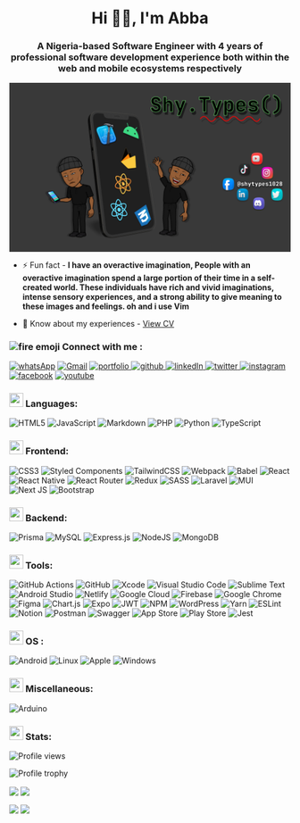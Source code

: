 <h1 align="center">Hi 👋🏿, I'm Abba</h1>
<h3 align="center">A Nigeria-based Software Engineer with 4 years of professional software development experience both within the web and mobile ecosystems respectively</h3>

<p>
<img align="center" alt="banner image" src="./images/GitHub banner.png"/>
</p>

- ⚡ Fun fact - **I have an overactive imagination, People with an overactive imagination spend a large portion of their time in a self-created world. These individuals have rich and vivid imaginations, intense sensory experiences, and a strong ability to give meaning to these images and feelings. oh and i use Vim**

- 📄 Know about my experiences - [View CV](https://docs.google.com/document/d/e/2PACX-1vSTdEKt7h3DofwJYMvtcqNIvRSJJEuguoCqrQD0JAMlY9grwRYqaO9dAAJ4D5rl6y9unxgQTORRhStV/pub)

<p>
<h3><img alt="fire emoji" src="https://cdn-icons-png.flaticon.com/128/868/868776.png" hight="25" width="25"/> Connect with me :</h3>
<a href="https://wa.me/+2347049560475" target="_blank"><img alt="whatsApp" src="https://img.shields.io/badge/WhatsApp-25D366?style=for-the-badge&logo=whatsapp&logoColor=white" /></a> <a href="abbaabamu302@gmail.com"><img alt="Gmail" src="https://img.shields.io/badge/Gmail-D14836?style=for-the-badge&logo=gmail&logoColor=white" /></a> <a href="https://abbaportfolio.netlify.app/" target="_blank"><img alt="portfolio" src="https://img.shields.io/badge/Portfolio-%23000000.svg?style=for-the-badge&logo=firefox&logoColor=#FF7139" />
</a> <a href="https://github.com/AdamuAbba" target="_blank">
<img src="https://img.shields.io/badge/github-%2324292e.svg?&style=for-the-badge&logo=github&logoColor=white" alt="github"/>
</a> <a href="https://www.linkedin.com/in/abba-adamu/" target="_blank">
<img alt="linkedIn" src="https://img.shields.io/badge/linkedin-0A66C2?style=for-the-badge&logo=linkedin&logoColor=white" />
</a> <a href="https://twitter.com/shytypes1028" target="_blank">
<img alt="twitter" src="https://img.shields.io/badge/twitter-1DA1F2?style=for-the-badge&logo=twitter&logoColor=white" />
</a> <a href="https://www.instagram.com/shytypes1028/" target="_blank"><img src="https://img.shields.io/badge/Instagram-E4405F?style=for-the-badge&logo=instagram&logoColor=white" alt="instagram" />
</a> <a href="https://www.facebook.com/izshytypes" target="_blank">
<img src="https://img.shields.io/badge/Facebook-1877F2?style=for-the-badge&logo=facebook&logoColor=white" alt="facebook" /></a> <a href="https://www.youtube.com/channel/UChCQ7ehNTlQsylk0BY2SfJg" target="_blank">
<img src="https://img.shields.io/badge/YouTube-%23FF0000.svg?style=for-the-badge&logo=YouTube&logoColor=white" alt="youtube" /></a>
</p>

<p>
 <h3><img height="25" width="25" src="https://cdn-icons-png.flaticon.com/128/534/534621.png"/> Languages:</h3>

![HTML5](https://img.shields.io/badge/html5-%23E34F26.svg?style=for-the-badge&logo=html5&logoColor=white) ![JavaScript](https://img.shields.io/badge/javascript-%23323330.svg?style=for-the-badge&logo=javascript&logoColor=%23F7DF1E) ![Markdown](https://img.shields.io/badge/markdown-%23000000.svg?style=for-the-badge&logo=markdown&logoColor=white) ![PHP](https://img.shields.io/badge/php-%23777BB4.svg?style=for-the-badge&logo=php&logoColor=white) ![Python](https://img.shields.io/badge/python-3670A0?style=for-the-badge&logo=python&logoColor=ffdd54) ![TypeScript](https://img.shields.io/badge/typescript-%23007ACC.svg?style=for-the-badge&logo=typescript&logoColor=white)

</p>

<p>
 <h3><img height="25" width="25" src="https://cdn-icons-png.flaticon.com/128/1006/1006363.png"/> Frontend:</h3>

![CSS3](https://img.shields.io/badge/css3-%231572B6.svg?style=for-the-badge&logo=css3&logoColor=white) ![Styled Components](https://img.shields.io/badge/styled--components-DB7093?style=for-the-badge&logo=styled-components&logoColor=white) ![TailwindCSS](https://img.shields.io/badge/tailwindcss-%2338B2AC.svg?style=for-the-badge&logo=tailwind-css&logoColor=white) ![Webpack](https://img.shields.io/badge/webpack-%238DD6F9.svg?style=for-the-badge&logo=webpack&logoColor=black) ![Babel](https://img.shields.io/badge/Babel-F9DC3e?style=for-the-badge&logo=babel&logoColor=black) ![React](https://img.shields.io/badge/react-%2320232a.svg?style=for-the-badge&logo=react&logoColor=%2361DAFB) ![React Native](https://img.shields.io/badge/react_native-%2320232a.svg?style=for-the-badge&logo=react&logoColor=%2361DAFB) ![React Router](https://img.shields.io/badge/React_Router-CA4245?style=for-the-badge&logo=react-router&logoColor=white) ![Redux](https://img.shields.io/badge/redux-%23593d88.svg?style=for-the-badge&logo=redux&logoColor=white) ![SASS](https://img.shields.io/badge/SASS-hotpink.svg?style=for-the-badge&logo=SASS&logoColor=white) ![Laravel](https://img.shields.io/badge/laravel-%23FF2D20.svg?style=for-the-badge&logo=laravel&logoColor=white) ![MUI](https://img.shields.io/badge/MUI-%230081CB.svg?style=for-the-badge&logo=mui&logoColor=white) ![Next JS](https://img.shields.io/badge/Next-black?style=for-the-badge&logo=next.js&logoColor=white) ![Bootstrap](https://img.shields.io/badge/bootstrap-%23563D7C.svg?style=for-the-badge&logo=bootstrap&logoColor=white)

</p>

<p>
 <h3><img height="25" width="25" src="https://cdn-icons-png.flaticon.com/128/1383/1383395.png"/> Backend:</h3>

![Prisma](https://img.shields.io/badge/Prisma-3982CE?style=for-the-badge&logo=Prisma&logoColor=white) ![MySQL](https://img.shields.io/badge/mysql-%2300f.svg?style=for-the-badge&logo=mysql&logoColor=white) ![Express.js](https://img.shields.io/badge/express.js-%23404d59.svg?style=for-the-badge&logo=express&logoColor=%2361DAFB) ![NodeJS](https://img.shields.io/badge/node.js-6DA55F?style=for-the-badge&logo=node.js&logoColor=white) ![MongoDB](https://img.shields.io/badge/MongoDB-4EA94B?style=for-the-badge&logo=mongodb&logoColor=white)

</p>

<p>
 <h3><img height="25" width="25" src="https://cdn-icons-png.flaticon.com/128/868/868786.png"/> Tools:</h3>

![GitHub Actions](https://img.shields.io/badge/github%20actions-%232671E5.svg?style=for-the-badge&logo=githubactions&logoColor=white) ![GitHub](https://img.shields.io/badge/github-%23121011.svg?style=for-the-badge&logo=github&logoColor=white) ![Xcode](https://img.shields.io/badge/Xcode-007ACC?style=for-the-badge&logo=Xcode&logoColor=white) ![Visual Studio Code](https://img.shields.io/badge/Visual%20Studio%20Code-0078d7.svg?style=for-the-badge&logo=visual-studio-code&logoColor=white) ![Sublime Text](https://img.shields.io/badge/sublime_text-%23575757.svg?style=for-the-badge&logo=sublime-text&logoColor=important) ![Android Studio](https://img.shields.io/badge/Android%20Studio-3DDC84.svg?style=for-the-badge&logo=android-studio&logoColor=white) ![Netlify](https://img.shields.io/badge/netlify-%23000000.svg?style=for-the-badge&logo=netlify&logoColor=#00C7B7) ![Google Cloud](https://img.shields.io/badge/GoogleCloud-%234285F4.svg?style=for-the-badge&logo=google-cloud&logoColor=white) ![Firebase](https://img.shields.io/badge/firebase-%23039BE5.svg?style=for-the-badge&logo=firebase) ![Google Chrome](https://img.shields.io/badge/Google%20Chrome-4285F4?style=for-the-badge&logo=GoogleChrome&logoColor=white) ![Figma](https://img.shields.io/badge/figma-%23F24E1E.svg?style=for-the-badge&logo=figma&logoColor=white) ![Chart.js](https://img.shields.io/badge/chart.js-F5788D.svg?style=for-the-badge&logo=chart.js&logoColor=white) ![Expo](https://img.shields.io/badge/expo-1C1E24?style=for-the-badge&logo=expo&logoColor=#D04A37) ![JWT](https://img.shields.io/badge/JWT-black?style=for-the-badge&logo=JSON%20web%20tokens) ![NPM](https://img.shields.io/badge/NPM-%23CB3837.svg?style=for-the-badge&logo=npm&logoColor=white) ![WordPress](https://img.shields.io/badge/WordPress-%23117AC9.svg?style=for-the-badge&logo=WordPress&logoColor=white) ![Yarn](https://img.shields.io/badge/yarn-%232C8EBB.svg?style=for-the-badge&logo=yarn&logoColor=white) ![ESLint](https://img.shields.io/badge/ESLint-4B3263?style=for-the-badge&logo=eslint&logoColor=white) ![Notion](https://img.shields.io/badge/Notion-%23000000.svg?style=for-the-badge&logo=notion&logoColor=white) ![Postman](https://img.shields.io/badge/Postman-FF6C37?style=for-the-badge&logo=postman&logoColor=white) ![Swagger](https://img.shields.io/badge/-Swagger-%23Clojure?style=for-the-badge&logo=swagger&logoColor=white) ![App Store](https://img.shields.io/badge/App_Store-0D96F6?style=for-the-badge&logo=app-store&logoColor=white) ![Play Store](https://img.shields.io/badge/Google_Play-414141?style=for-the-badge&logo=google-play&logoColor=white) ![Jest](https://img.shields.io/badge/-jest-%23C21325?style=for-the-badge&logo=jest&logoColor=white)

</p>

<p>
<h3><img height="25" width="25" src="https://cdn-icons-png.flaticon.com/128/1584/1584506.png"/> OS :</h3>

![Android](https://img.shields.io/badge/Android-3DDC84?style=for-the-badge&logo=android&logoColor=white) ![Linux](https://img.shields.io/badge/Linux-FCC624?style=for-the-badge&logo=linux&logoColor=black) ![Apple](https://img.shields.io/badge/Apple-%23000000.svg?style=for-the-badge&logo=apple&logoColor=white) ![Windows](https://img.shields.io/badge/Windows-0078D6?style=for-the-badge&logo=windows&logoColor=white)

</p>

<p>
 <h3><img height="25" width="25" src="https://cdn-icons-png.flaticon.com/128/3195/3195510.png"/> Miscellaneous:</h3>

![Arduino](https://img.shields.io/badge/-Arduino-00979D?style=for-the-badge&logo=Arduino&logoColor=white)

</p>

<p>
<h3><img height="25" width="25" src="https://cdn-icons-png.flaticon.com/128/9637/9637987.png"/> Stats:</h3>

![Profile views](https://komarev.com/ghpvc/?username=adamuabba&label=Profile%20views&color=blueviolet&style=for-the-badge)

<p>

![Profile trophy](https://github-profile-trophy.vercel.app/?username=adamuabba&theme=radical)

</p>

<img align="center" src="https://github-readme-stats.vercel.app/api/top-langs?username=adamuabba&show_icons=true&locale=en&layout=compact&theme=cobalt" /> <img align="center" src="https://github-readme-stats.vercel.app/api?username=adamuabba&show_icons=true&locale=en&theme=cobalt" />

<p>
<img align="center" src="https://github-readme-streak-stats.herokuapp.com/?user=adamuabba&theme=cobalt" /> <img align="center" src="https://github-readme-stats.vercel.app/api/wakatime?username=shyX&theme=cobalt&layout=compact" />
</p>
</p>

